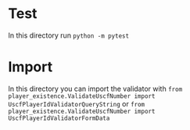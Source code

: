 # Test
In this directory run `python -m pytest`

# Import
In this directory you can import the validator with `from player_existence.ValidateUscfNumber import UscfPlayerIdValidatorQueryString` or `from player_existence.ValidateUscfNumber import UscfPlayerIdValidatorFormData`